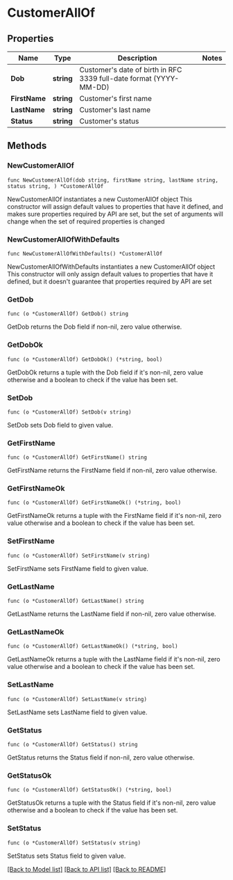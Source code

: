 # CustomerAllOf

## Properties

Name | Type | Description | Notes
------------ | ------------- | ------------- | -------------
**Dob** | **string** | Customer&#39;s date of birth in RFC 3339 full-date format (YYYY-MM-DD) | 
**FirstName** | **string** | Customer&#39;s first name | 
**LastName** | **string** | Customer&#39;s last name | 
**Status** | **string** | Customer&#39;s status | 

## Methods

### NewCustomerAllOf

`func NewCustomerAllOf(dob string, firstName string, lastName string, status string, ) *CustomerAllOf`

NewCustomerAllOf instantiates a new CustomerAllOf object
This constructor will assign default values to properties that have it defined,
and makes sure properties required by API are set, but the set of arguments
will change when the set of required properties is changed

### NewCustomerAllOfWithDefaults

`func NewCustomerAllOfWithDefaults() *CustomerAllOf`

NewCustomerAllOfWithDefaults instantiates a new CustomerAllOf object
This constructor will only assign default values to properties that have it defined,
but it doesn't guarantee that properties required by API are set

### GetDob

`func (o *CustomerAllOf) GetDob() string`

GetDob returns the Dob field if non-nil, zero value otherwise.

### GetDobOk

`func (o *CustomerAllOf) GetDobOk() (*string, bool)`

GetDobOk returns a tuple with the Dob field if it's non-nil, zero value otherwise
and a boolean to check if the value has been set.

### SetDob

`func (o *CustomerAllOf) SetDob(v string)`

SetDob sets Dob field to given value.


### GetFirstName

`func (o *CustomerAllOf) GetFirstName() string`

GetFirstName returns the FirstName field if non-nil, zero value otherwise.

### GetFirstNameOk

`func (o *CustomerAllOf) GetFirstNameOk() (*string, bool)`

GetFirstNameOk returns a tuple with the FirstName field if it's non-nil, zero value otherwise
and a boolean to check if the value has been set.

### SetFirstName

`func (o *CustomerAllOf) SetFirstName(v string)`

SetFirstName sets FirstName field to given value.


### GetLastName

`func (o *CustomerAllOf) GetLastName() string`

GetLastName returns the LastName field if non-nil, zero value otherwise.

### GetLastNameOk

`func (o *CustomerAllOf) GetLastNameOk() (*string, bool)`

GetLastNameOk returns a tuple with the LastName field if it's non-nil, zero value otherwise
and a boolean to check if the value has been set.

### SetLastName

`func (o *CustomerAllOf) SetLastName(v string)`

SetLastName sets LastName field to given value.


### GetStatus

`func (o *CustomerAllOf) GetStatus() string`

GetStatus returns the Status field if non-nil, zero value otherwise.

### GetStatusOk

`func (o *CustomerAllOf) GetStatusOk() (*string, bool)`

GetStatusOk returns a tuple with the Status field if it's non-nil, zero value otherwise
and a boolean to check if the value has been set.

### SetStatus

`func (o *CustomerAllOf) SetStatus(v string)`

SetStatus sets Status field to given value.



[[Back to Model list]](../README.md#documentation-for-models) [[Back to API list]](../README.md#documentation-for-api-endpoints) [[Back to README]](../README.md)


